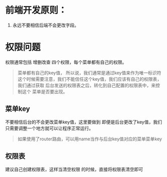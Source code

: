 # 前端开发原则：
1. 永远不要相信后端不会更改字段。

# 权限问题
权限通常包括 增删改查 四个权限，每个菜单都有自己的权限。  

>菜单都有自己的key值， 所以说，我们通常是通过key值来作为唯一标识符 
这个时候需要注意，我们不能信任这个key值，我们应该有自己的权限表，
我们通过获取 后台发送的权限表之后，转化到自己配置的权限表中，来控制这个
菜单是否要出现。  

## 菜单key
不要相信后台的不会更改菜单key值，这里要做到 即便是后台更改了key值，我们只需要调整一个地方就可以让程序正常运行。 
> 如果使用了router路由，可以用name当作与后台key值对应的菜单菜单key

## 权限表
建议自己创建权限表，这样当清空权限 的时候，直接将权限表清空即可

